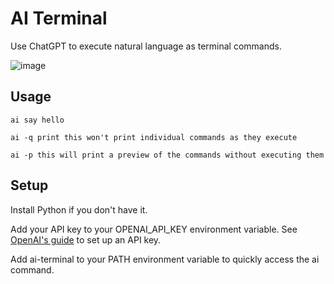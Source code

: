 
# AI Terminal

 Use ChatGPT to execute natural language as terminal commands.

![image](https://github.com/JoeBrosnihan/ai-terminal/assets/9636197/dbcd870e-a2be-4735-8c9f-60a97a5850ac)

## Usage

`ai say hello`

`ai -q print this won't print individual commands as they execute`

`ai -p this will print a preview of the commands without executing them`

## Setup

Install Python if you don't have it.

Add your API key to your OPENAI_API_KEY environment variable. See [OpenAI's guide](https://platform.openai.com/docs/quickstart) to set up an API key.

Add ai-terminal to your PATH environment variable to quickly access the ai command.
